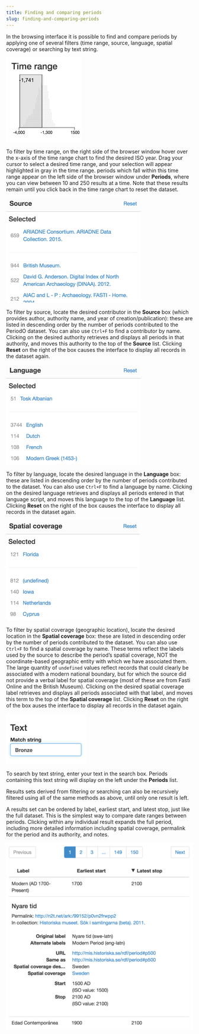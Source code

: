 ```yaml
---
title: Finding and comparing periods
slug: finding-and-comparing-periods
---
```


In the browsing interface it is possible to find and compare periods by applying one of several filters (time range, source, language, spatial coverage) or searching by text string. 

<img class="screenshot left" alt="Filtering periods by time range." src="/images/filter-by-time.png" width="203">

To filter by time range, on the right side of the browser window hover over the x-axis of the time range chart to find the desired ISO year. Drag your cursor to select a desired time range, and your selection will appear highlighted in gray in the time range. periods which fall within this time range appear on the left side of the browser window under **Periods**, where you can view between 10 and 250 results at a time. Note that these results remain until you click back in the time range chart to reset the dataset. 

<img class="screenshot right" alt="Filtering periods by source." src="/images/filter-by-source.png" width="363">

To filter by source, locate the desired contributor in the **Source** box (which provides author, authority name, and year of creation/publication): these are listed in descending order by the number of periods contributed to the PeriodO dataset. You can also use `Ctrl+F` to find a contributor by name. Clicking on the desired authority retrieves and displays all periods in that authority, and moves this authority to the top of the **Source** list. Clicking **Reset** on the right of the box causes the interface to display all records in the dataset again. 

<img class="screenshot left" alt="Filtering periods by language." src="/images/filter-by-language.png" width="363">

To filter by language, locate the desired language in the **Language** box: these are listed in descending order by the number of periods contributed to the dataset. You can also use `Ctrl+F` to find a language by name. Clicking on the desired language retrieves and displays all periods entered in that language script, and moves this language to the top of the **Language** list. Clicking **Reset** on the right of the box causes the interface to display all records in the dataset again. 

<img class="screenshot right" alt="Filtering periods by spatial coverage." src="/images/filter-by-spatial-coverage.png" width="360">

To filter by spatial coverage (geographic location), locate the desired location in the **Spatial coverage** box: these are listed in descending order by the number of periods contributed to the dataset. You can also use `Ctrl+F` to find a spatial coverage by name. These terms reflect the labels used by the source to describe the period’s spatial coverage, NOT the coordinate-based geographic entity with which we have associated them. The large quantity of `undefined` values reflect records that could clearly be associated with a modern national boundary, but for which the source did not provide a verbal label for spatial coverage (most of these are from Fasti Online and the British Museum). Clicking on the desired spatial coverage label retrieves and displays all periods associated with that label, and moves this term to the top of the **Spatial coverage** list. Clicking **Reset** on the right of the box auses the interface to display all records in the dataset again.

<img class="screenshot left" alt="Filtering periods by text search." src="/images/filter-by-text-search.png" width="217">

To search by text string, enter your text in the search box. Periods containing this text string will display on the left under the **Periods** list.

Results sets derived from filtering or searching can also be recursively filtered using all of the same methods as above, until only one result is left.

A results set can be ordered by label, earliest start, and latest stop, just like the full dataset. This is the simplest way to compare date ranges between periods. Clicking within any individual result expands the full period, including more detailed information including spatial coverage, permalink for the period and its authority, and notes.

<img class="screenshot center" alt="Expanding a period within a list of results." src="/images/expanding-a-period.png" width="554">



